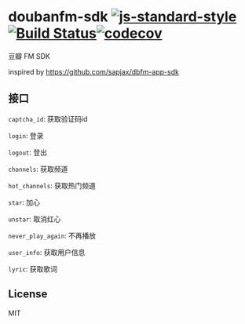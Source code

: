 # doubanfm-sdk [![js-standard-style](https://img.shields.io/badge/code%20style-standard-brightgreen.svg?style=flat)](http://standardjs.com/)[![Build Status](https://travis-ci.org/xwartz/doubanfm-sdk.svg?branch=master)](https://travis-ci.org/xwartz/doubanfm-sdk)[![codecov](https://codecov.io/gh/xwartz/doubanfm-sdk/branch/master/graph/badge.svg)](https://codecov.io/gh/xwartz/doubanfm-sdk)

豆瓣 FM SDK

inspired by https://github.com/sapjax/dbfm-app-sdk

## 接口

`captcha_id`: 获取验证码id

`login`: 登录

`logout`: 登出

`channels`: 获取频道

`hot_channels`: 获取热门频道

`star`: 加心

`unstar`: 取消红心

`never_play_again`: 不再播放

`user_info`: 获取用户信息

`lyric`: 获取歌词


## License
MIT
